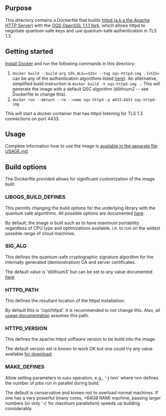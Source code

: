## Purpose 

This directory contains a Dockerfile that builds [httpd (a.k.a the Apache HTTP Server)](https://httpd.apache.org) with the [OQS OpenSSL 1.1.1 fork](https://github.com/open-quantum-safe/openssl), which allows httpd to negotiate quantum-safe keys and use quantum-safe authentication in TLS 1.3.

## Getting started

[Install Docker](https://docs.docker.com/install) and run the following commands in this directory:

1. `docker build --build-arg SIG_ALG=<SIG> --tag oqs-httpd-img .` (`<SIG>` can be any of the authentication algorithms listed [here](https://github.com/open-quantum-safe/openssl#authentication)). An alternative, simplified build instruction is `docker build -t oqs-httpd-img .`: This will generate the image with a default QSC algorithm (dilithium2 -- see Dockerfile to change this).
2. `docker run --detach --rm --name oqs-httpd -p 4433:4433 oqs-httpd-img`

This will start a docker container that has httpd listening for TLS 1.3 connections on port 4433. 


## Usage

Complete information how to use the image is [available in the separate file USAGE.md](USAGE.md).

## Build options

The Dockerfile provided allows for significant customization of the image built:

### LIBOQS_BUILD_DEFINES

This permits changing the build options for the underlying library with the quantum safe algorithms. All possible options are documented [here](https://github.com/open-quantum-safe/liboqs/wiki/Customizing-liboqs).

By default, the image is built such as to have maximum portability regardless of CPU type and optimizations available, i.e. to run on the widest possible range of cloud machines.

### SIG_ALG

This defines the quantum-safe cryptographic signature algorithm for the internally generated (demonstration) CA and server certificates.

The default value is 'dilithium3' but can be set to any value documented [here](https://github.com/open-quantum-safe/openssl#authentication).


### HTTPD_PATH

This defines the resultant location of the httpd installatiion.

By default this is '/opt/httpd'. It is recommended to not change this. Also, all [usage documentation](USAGE.md) assumes this path.

### HTTPD_VERSION

This defines the apache httpd software version to be build into the image.

The default version set is known to work OK but one could try any value available [for download](https://httpd.apache.org/download.cgi).

### MAKE_DEFINES

Allow setting parameters to `make` operation, e.g., '-j nnn' where nnn defines the number of jobs run in parallel during build.

The default is conservative and known not to overload normal machines. If one has a very powerful (many cores, >64GB RAM) machine, passing larger numbers (or only '-j' for maximum parallelism) speeds up building considerably.



